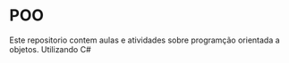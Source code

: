 # POO
Este repositorio contem aulas e atividades sobre programção orientada a objetos. Utilizando C#
